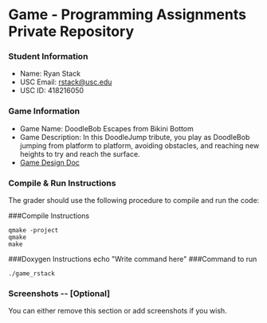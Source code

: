 # Game - Programming Assignments Private Repository
### Student Information
  + Name: Ryan Stack
  + USC Email: rstack@usc.edu
  + USC ID: 418216050

### Game Information
  + Game Name: DoodleBob Escapes from Bikini Bottom
  + Game Description: In this DoodleJump tribute, you play as DoodleBob jumping from platform to platform, avoiding obstacles, and reaching new heights to try and reach the surface.
  + [Game Design Doc](GameDesignDoc.md)


### Compile & Run Instructions
The grader should use the following procedure to compile and run the code:

###Compile Instructions
```shell
qmake -project
qmake
make
```
###Doxygen Instructions
echo "Write command here"
###Command to run
```shell
./game_rstack
```

### Screenshots -- [Optional]
You can either remove this section or add screenshots if you wish.
